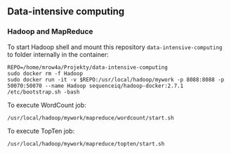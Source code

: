 ## Data-intensive computing

### Hadoop and MapReduce

To start Hadoop shell 
and mount this repository `data-intensive-computing` 
to folder internally in the container:

```
REPO=/home/mrow4a/Projekty/data-intensive-computing
sudo docker rm -f Hadoop
sudo docker run -it -v $REPO:/usr/local/hadoop/mywork -p 8088:8088 -p 50070:50070 --name Hadoop sequenceiq/hadoop-docker:2.7.1 /etc/bootstrap.sh -bash

```

To execute WordCount job:

```
/usr/local/hadoop/mywork/mapreduce/wordcount/start.sh

```

To execute TopTen job:

```
/usr/local/hadoop/mywork/mapreduce/topten/start.sh

```